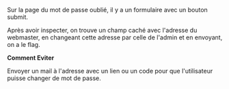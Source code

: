 Sur la page du mot de passe oublié, il y a un formulaire avec un bouton submit.

Après avoir inspecter, on trouve un champ caché avec l'adresse du webmaster, en changeant cette adresse par celle de l'admin et en envoyant, on a le flag.

**Comment Eviter**

Envoyer un mail à l'adresse avec un lien ou un code pour que l'utilisateur puisse changer de mot de passe.
